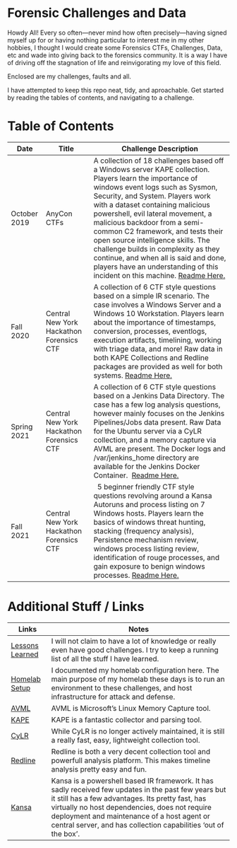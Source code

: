 # Forensic Challenges and Data

Howdy All! Every so often—never mind how often precisely—having signed myself up for or having nothing particular to interest me in my other hobbies, I thought I would create some Forensics CTFs, Challenges, Data, etc and wade into giving back to the forensics community. It is a way I have of driving off the stagnation of life and reinvigorating my love of this field.

Enclosed are my challenges, faults and all.

I have attempted to keep this repo neat, tidy, and aproachable. Get started by reading the tables of contents, and navigating to a challenge.



# Table of Contents

| Date        | Title                                    | Challenge Description                                                                                                                                                                                                                                                                                                                                                                                                                                                                     |
| ----------- | ---------------------------------------- | ----------------------------------------------------------------------------------------------------------------------------------------------------------------------------------------------------------------------------------------------------------------------------------------------------------------------------------------------------------------------------------------------------------------------------------------------------------------------------------------- |
| October 2019   | AnyCon CTFs | A collection of 18 challenges based off a Windows server KAPE collection. Players learn the importance of windows event logs such as Sysmon, Security, and System. Players work with a dataset containing malicious powershell, evil lateral movement, a malicious backdoor from a semi-common C2 framework, and tests their open source intelligence skills. The challenge builds in complexity as they continue, and when all is said and done, players have an understanding of this incident on this machine. [Readme Here.](AnyCon%20CTF/October%202019/October-AnyCon-START-HERE.md) |
| Fall 2020   | Central New York Hackathon Forensics CTF | A collection of 6 CTF style questions based on a simple IR scenario. The case involves a Windows Server and a Windows 10 Workstation. Players learn about the importance of timestamps, conversion, processes, eventlogs, execution artifacts, timelining, working with triage data, and more! Raw data in both KAPE Collections and Redline packages are provided as well for both systems. [Readme Here.](Central%20New%20York%20Hackathons/2020-Fall/2020-FORENSICS-START-HERE.md) |
| Spring 2021 | Central New York Hackathon Forensics CTF | A collection of 6 CTF style questions based on a Jenkins Data Directory. The case has a few log analysis questions, however mainly focuses on the Jenkins Pipelines/Jobs data present. Raw Data for the Ubuntu server via a CyLR collection, and a memory capture via AVML are present. The Docker logs and /var/jenkins_home directory are available for the Jenkins Docker Container.  [Readme Here.](Central%20New%20York%20Hackathons/2021-Spring/2021-SPRING-START-HERE.md)     |
| Fall 2021 | Central New York Hackathon Forensics CTF |  5 beginner friendly CTF style questions revolving around a Kansa Autoruns and process listing on 7 Windows hosts. Players learn the basics of windows threat hunting, stacking (frequency analysis), Persistence mechanism review, windows process listing review, identification of rouge processes, and gain exposure to benign windows processes. [Readme Here.](Central%20New%20York%20Hackathons/2021-Fall/2021-FALL-START-HERE.md)     |


# Additional Stuff / Links

| Links                                                                                               | Notes                                                                                                                                                                               |
| --------------------------------------------------------------------------------------------------- | ----------------------------------------------------------------------------------------------------------------------------------------------------------------------------------- |
| [Lessons Learned](Lessons_learned.md)                                                            | I will not claim to have a lot of knowledge or really even have good challenges. I try to keep a running list of all the stuff I have learned.                                      |
| [Homelab Setup](https://medium.com/@liamcs98/functional-proxmox-homelab-framework-1bc7a68cc559)   | I documented my homelab configuration here. The main purpose of my homelab these days is to run an environment to these challenges, and host infrastructure for attack and defense. |
| [AVML](https://github.com/microsoft/avml)                                                         | AVML is Microsoft’s Linux Memory Capture tool.                                                                                                                                      |
| [KAPE](https://www.kroll.com/en/insights/publications/cyber/kroll-artifact-parser-extractor-kape) | KAPE is a fantastic collector and parsing tool.                                                                                                                                     |
| [CyLR](https://github.com/orlikoski/CyLR)                                                         | While CyLR is no longer actively maintained, it is still a really fast, easy, lightweight collection tool.                                                                          |
| [Redline](https://www.fireeye.com/services/freeware/redline.html)                                 | Redline is both a very decent collection tool and powerfull analysis platform. This makes timeline analysis pretty easy and fun.                                                    |
| [Kansa]( https://github.com/davehull/Kansa)                                 |Kansa is a powershell based IR framework. It has sadly received few updates in the past few years but it still has a few advantages. Its pretty fast, has virtually no host dependencies, does not require deployment and maintenance of a host agent or central server, and has collection capabilities ‘out of the box’. |

